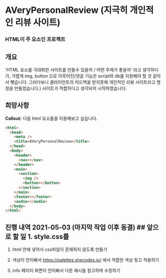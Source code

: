 # AVeryPersonalReview (지극히 개인적인 리뷰 사이트)

### HTML이 주 요소인 프로젝트

## 개요

'HTML 요소를 극대화한 사이트를 만들수 있을까 / 어떤 주제가 좋을까' 라고 생각하다가, 가볍게 img, button 으로 이루어진(댓글 기능은 script와 db를 지원해야 할 것 같아서 뺏습니다. 그러다보니 클라이언트의 피드백을 받지못해 개인적인 리뷰 사이트라고 명칭을 만들었습니다.) 사이트가 적합하다고 생각되어 시작하였습니다.

## 희망사항

**Callout:** 다음 html 요소들을 이용해보고 싶습니다.

```html
<html>
  <head>
    <meta />
    <title>AVeryPersonalReview</title>
  </head>
  <body>
    <header>
      <nav></nav>
    </header>
    <main>
      <section>
        <img />
        <button></button>
      </section>
    </main>
    <footer></footer>
    <audio></audio>
  </body>
</html>
```

## 진행 내역 2021-05-03 (마지막 작업 이후 동결) ## 앞으로 할 일 1. style.css를

1. html 안에 넣어서 css파일이 존재하지 않도록 만들기

2. 색상이 안이뻐서 https://palettes.shecodes.io/ 에서 적합한 색상 찾고 적용하기

3. info 페이지 화면이 안이뻐서 다른 예시들 참고하며 수정하기
